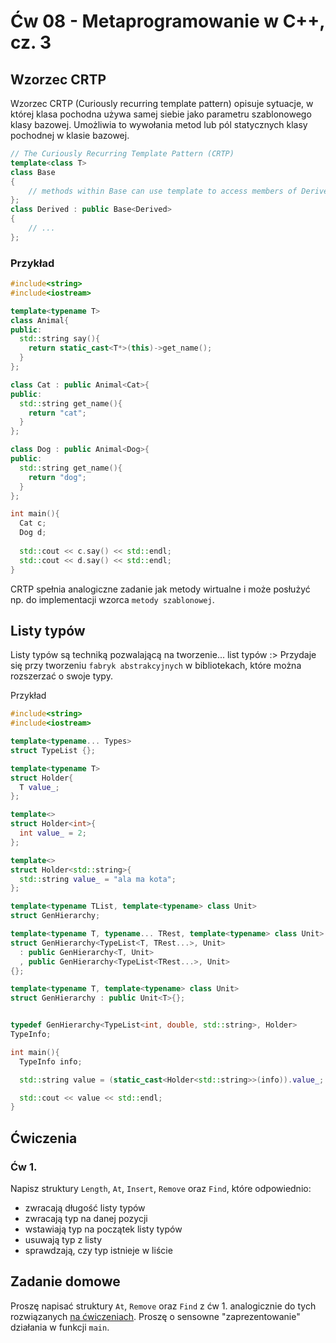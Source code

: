 # Ćw 08 - Metaprogramowanie w C++, cz. 3

## Wzorzec CRTP

Wzorzec CRTP (Curiously recurring template pattern) opisuje sytuacje, w której klasa pochodna używa samej siebie jako parametru szablonowego klasy bazowej. Umożliwia to wywołania metod lub pól statycznych klasy pochodnej w klasie bazowej.

```C++
// The Curiously Recurring Template Pattern (CRTP)
template<class T>
class Base
{
    // methods within Base can use template to access members of Derived
};
class Derived : public Base<Derived>
{
    // ...
};
```

### Przykład

```C++
#include<string>
#include<iostream>

template<typename T>
class Animal{
public:
  std::string say(){
    return static_cast<T*>(this)->get_name();
  }
};

class Cat : public Animal<Cat>{
public:
  std::string get_name(){
    return "cat";
  }
};

class Dog : public Animal<Dog>{
public:
  std::string get_name(){
    return "dog";
  }
};

int main(){
  Cat c;
  Dog d;
  
  std::cout << c.say() << std::endl;
  std::cout << d.say() << std::endl;
}
```

CRTP spełnia analogiczne zadanie jak metody wirtualne i może posłużyć np. do implementacji wzorca `metody szablonowej`.

## Listy typów

Listy typów są techniką pozwalającą na tworzenie... list typów :> Przydaje się przy tworzeniu `fabryk abstrakcyjnych` w bibliotekach, które można rozszerzać o swoje typy.

Przykład

```C++
#include<string>
#include<iostream>

template<typename... Types>
struct TypeList {};

template<typename T>
struct Holder{
  T value_;
};

template<>
struct Holder<int>{
  int value_ = 2;
};

template<>
struct Holder<std::string>{
  std::string value_ = "ala ma kota";
};

template<typename TList, template<typename> class Unit>
struct GenHierarchy;

template<typename T, typename... TRest, template<typename> class Unit>
struct GenHierarchy<TypeList<T, TRest...>, Unit>
  : public GenHierarchy<T, Unit>
  , public GenHierarchy<TypeList<TRest...>, Unit>
{};

template<typename T, template<typename> class Unit>
struct GenHierarchy : public Unit<T>{};


typedef GenHierarchy<TypeList<int, double, std::string>, Holder>
TypeInfo;

int main(){
  TypeInfo info;

  std::string value = (static_cast<Holder<std::string>>(info)).value_;

  std::cout << value << std::endl;
}
```

## Ćwiczenia

### Ćw 1.
Napisz struktury `Length`, `At`, `Insert`, `Remove` oraz `Find`, które odpowiednio:
* zwracają długość listy typów
* zwracają typ na danej pozycji
* wstawiają typ na początek listy typów
* usuwają typ z listy
* sprawdzają, czy typ istnieje w liście

## Zadanie domowe
Proszę napisać struktury `At`, `Remove` oraz `Find` z ćw 1. analogicznie do tych rozwiązanych [na ćwiczeniach](08_ex/01.cpp). Proszę o sensowne "zaprezentowanie" działania w funkcji `main`.